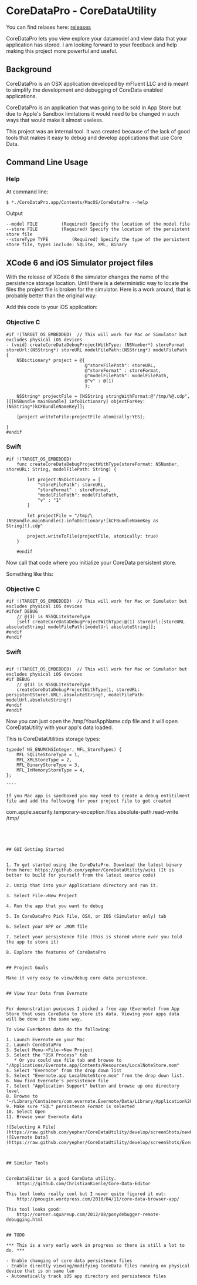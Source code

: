 # CoreDataPro - CoreDataUtility

You can find relases here: [releases]

[releases]: https://github.com/yepher/CoreDataUtility/releases  "Applicaion Releases"

CoreDataPro lets you view explore your datamodel and view data that your application has stored. I am looking forward to your feedback and help making this project more powerful and useful.

## Background

CoreDataPro is an OSX application developed by mFluent LLC and is meant to simplify the
development and debugging of CoreData enabled applications.
    
CoreDataPro is an application that was going to be sold in App Store but due to Apple's 
Sandbox limitations it would need to be changed in such ways that would make it almost 
useless.

This project was an internal tool. It was created because of the lack of good tools that 
makes it easy to debug and develop applications that use Core Data. 

## Command Line Usage


### Help

At command line:

````
$ *./CoreDataPro.app/Contents/MacOS/CoreDataPro --help
`````


Output

`````
--model FILE 		 (Required) Specify the location of the model file
--store FILE 		 (Required) Specify the location of the persistent store file
--storeType TYPE 		 (Required) Specify the type of the persistent store file, types include: SQLite, XML, Binary

`````


## XCode 6 and iOS Simulator project files

With the release of XCode 6 the simulator changes the name of the persistence storage location. Until there is a deterministic way to locate the files the project file is broken for the simulator. Here is a work around, that is probably better than the original way:

Add this code to your iOS application:

### Objective C
`````
#if !(TARGET_OS_EMBEDDED)  // This will work for Mac or Simulator but excludes physical iOS devices
- (void) createCoreDataDebugProjectWithType: (NSNumber*) storeFormat storeUrl:(NSString*) storeURL modelFilePath:(NSString*) modelFilePath {
    NSDictionary* project = @{
                              @"storeFilePath": storeURL,
                              @"storeFormat" : storeFormat,
                              @"modelFilePath": modelFilePath,
                              @"v" : @(1)
                              };
    
    NSString* projectFile = [NSString stringWithFormat:@"/tmp/%@.cdp", [[[NSBundle mainBundle] infoDictionary] objectForKey:(NSString*)kCFBundleNameKey]];
    
    [project writeToFile:projectFile atomically:YES];
    
}
#endif
`````

### Swift

`````
#if !(TARGET_OS_EMBEDDED)
    func createCoreDataDebugProjectWithType(storeFormat: NSNumber, storeURL: String, modelFilePath: String) {
        
        let project:NSDictionary = [
            "storeFilePath": storeURL,
            "storeFormat" : storeFormat,
            "modelFilePath": modelFilePath,
            "v" : "1"
        ]
        
        let projectFile = "/tmp/\(NSBundle.mainBundle().infoDictionary![kCFBundleNameKey as String]!).cdp"
        
        project.writeToFile(projectFile, atomically: true)
    }
    
    #endif
`````

Now call that code where you initialize your CoreData persistent store. 

Something like this:


### Objective C
`````
#if !(TARGET_OS_EMBEDDED)  // This will work for Mac or Simulator but excludes physical iOS devices
#ifdef DEBUG
    // @(1) is NSSQLiteStoreType
    [self createCoreDataDebugProjectWithType:@(1) storeUrl:[storeURL absoluteString] modelFilePath:[modelUrl absoluteString]];
#endif
#endif
`````

### Swift

`````

#if !(TARGET_OS_EMBEDDED)  // This will work for Mac or Simulator but excludes physical iOS devices
#if DEBUG
	// @(1) is NSSQLiteStoreType
	createCoreDataDebugProjectWithType(1, storeURL: persistentStore!.URL!.absoluteString!, modelFilePath: modelUrl.absoluteString!)
#endif
#endif

`````

Now you can just open the /tmp/YourAppName.cdp file and it will open CoreDataUtility with your app's data loaded.


This is CoreDataUtilities storage types:
`````
typedef NS_ENUM(NSInteger, MFL_StoreTypes) {
    MFL_SQLiteStoreType = 1,
    MFL_XMLStoreType = 2,
    MFL_BinaryStoreType = 3,
    MFL_InMemoryStoreType = 4,
};

````

If you Mac app is sandboxed you may need to create a debug entitilment file and add the following for your project file to get created

`````
<key>com.apple.security.temporary-exception.files.absolute-path.read-write</key>
	<array>
		<string>/tmp/</string>
	</array>
`````




## GUI Getting Started


1. To get started using the CoreDataPro. Download the latest binary from here: https://github.com/yepher/CoreDataUtility/wiki (It is better to build for yourself from the latest source code)
     
2. Unzip that into your Applications directory and run it.

3. Select File->New Project

4. Run the app that you want to debug

5. In CoreDataPro Pick File, OSX, or IOS (Simulator only) tab

6. Select your APP or .MOM file

7. Select your persistence file (this is stored where ever you told the app to store it)

8. Explore the features of CoreDataPro


## Project Goals

Make it very easy to view/debug core data persistence.


## View Your Data from Evernote


For demonstration purposes I picked a free app (Evernote) from App Store that uses CoreData to store its data. Viewing your apps data will be done in the same way.

To view EverNotes data do the following:

1. Launch Evernote on your Mac
2. Launch CoreDataPro
3. Select Menu->File->New Project
3. Select the "OSX Process" tab
   * Or you could use file tab and browse to "/Applications/Evernote.app/Contents/Resources/LocalNoteStore.mom"
4. Select "Evernote" from the drop down list
5. Select "Evernote.app LocalNoteStore.mom" from the drop down list.
6. Now find Evernote's persistence file
7. Select "Application Support" button and browse up one directory level
8. Browse to "~/Library/Containers/com.evernote.Evernote/Data/Library/Application%20Support/Evernote/accounts/Evernote/YOUR_USERNAME/Evernote.sql"
9. Make sure "SQL" persistence Format is selected
10. Select Open
11. Browse your Evernote data

![Selecting A File](https://raw.github.com/yepher/CoreDataUtility/develop/screenShots/newProj_osxApp.png)
![Evernote Data](https://raw.github.com/yepher/CoreDataUtility/develop/screenShots/EverNote.png)



## Similar Tools


CoreDataEditor is a good CoreData utility.
    https://github.com/ChristianKienle/Core-Data-Editor
    
This tool looks really cool but I never quite figured it out:
    http://pmougin.wordpress.com/2010/04/11/core-data-browser-app/

This tool looks good:
    http://corner.squareup.com/2012/08/ponydebugger-remote-debugging.html


## TODO

*** This is a very early work in progress so there is still a lot to do. ***

- Enable changing of core data persistence files
- Enable directly viewing/modifying CoreData files running on physical device that is on same lan
- Automatically track iOS app directory and persistence files


